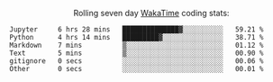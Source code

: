 <!--<p align="center">
  <img width="auto" src ="https://github-readme-stats.vercel.app/api/top-langs/?username=syrkis&layout=compact&hide_border=true&theme=darcula&bg_color=00000000&langs_count=6&hide=jupyter%20notebook,JavaScript,HTML" width = 400>
      <img src ="https://github-readme-streak-stats.herokuapp.com?user=syrkis&theme=darcula&hide_border=true&background=FFFFFF00" width = 400>

</p>-->
<p align="center">Rolling seven day <a href='https://wakatime.com/'> WakaTime</a> coding stats:</p>
<!--START_SECTION:waka-->

```text
Jupyter     6 hrs 28 mins   ██████████████▓░░░░░░░░░░   59.21 %
Python      4 hrs 14 mins   █████████▓░░░░░░░░░░░░░░░   38.71 %
Markdown    7 mins          ▒░░░░░░░░░░░░░░░░░░░░░░░░   01.12 %
Text        5 mins          ▒░░░░░░░░░░░░░░░░░░░░░░░░   00.90 %
gitignore   0 secs          ░░░░░░░░░░░░░░░░░░░░░░░░░   00.06 %
Other       0 secs          ░░░░░░░░░░░░░░░░░░░░░░░░░   00.01 %
```

<!--END_SECTION:waka-->
